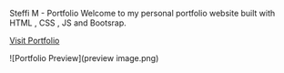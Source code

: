 Steffi M - Portfolio
Welcome to my personal portfolio website built with HTML , CSS , JS and Bootsrap.

[Visit Portfolio](https://steffigracem.github.io/MyPortfolio/)

![Portfolio Preview](preview image.png)
